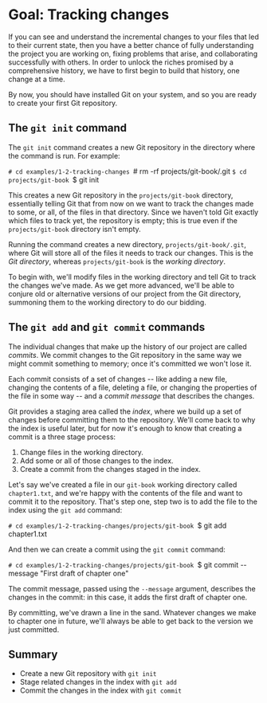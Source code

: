 # Goal: Tracking changes

If you can see and understand the incremental changes to your files that
led to their current state, then you have a better chance of fully understanding
the project you are working on, fixing problems that arise, and collaborating
successfully with others. In order to unlock the riches promised by a
comprehensive history, we have to first begin to build that history, one change
at a time.

By now, you should have installed Git on your system, and so you are ready to
create your first Git repository.

## The `git init` command

The `git init` command creates a new Git repository in the directory where the
command is run. For example:

`# cd examples/1-2-tracking-changes
`# rm -rf projects/git-book/.git
`$ cd projects/git-book
`$ git init

This creates a new Git repository in the `projects/git-book` directory,
essentially telling Git that from now on we want to track the changes made to
some, or all, of the files in that directory. Since we haven't told Git exactly
which files to track yet, the repository is empty; this is true even if the
`projects/git-book` directory isn't empty.

Running the command creates a new directory, `projects/git-book/.git`, where Git
will store all of the files it needs to track our changes. This is the <dfn>Git
directory</dfn>, whereas `projects/git-book` is the <dfn>working directory</dfn>.

To begin with, we'll modify files in the working directory and tell Git to track
the changes we've made. As we get more advanced, we'll be able to conjure old or
alternative versions of our project from the Git directory, summoning them to
the working directory to do our bidding.

## The `git add` and `git commit` commands

The individual changes that make up the history of our project are called
<dfn>commits</dfn>. We commit changes to the Git repository in the same way we might
commit something to memory; once it's committed we won't lose it.

Each commit consists of a set of changes -- like adding a new file,
changing the contents of a file, deleting a file, or changing the properties of
the file in some way -- and a <dfn>commit message</dfn> that describes the changes.

Git provides a staging area called the <dfn>index</dfn>, where we build up a set of
changes before committing them to the repository. We'll come back to why the
index is useful later, but for now it's enough to know that creating a commit is
a three stage process:

1. Change files in the working directory.
2. Add some or all of those changes to the index.
3. Create a commit from the changes staged in the index.

Let's say we've created a file in our `git-book` working directory called
`chapter1.txt`, and we're happy with the contents of the file and want to commit
it to the repository. That's step one, step two is to add the file to the index
using the `git add` command:

`# cd examples/1-2-tracking-changes/projects/git-book
`$ git add chapter1.txt

And then we can create a commit using the `git commit` command:

`# cd examples/1-2-tracking-changes/projects/git-book
`$ git commit --message "First draft of chapter one"

The commit message, passed using the `--message` argument, describes the changes
in the commit: in this case, it adds the first draft of chapter one.

By committing, we've drawn a line in the sand. Whatever changes we make to
chapter one in future, we'll always be able to get back to the version we just
committed.

## Summary

* Create a new Git repository with `git init`
* Stage related changes in the index with `git add`
* Commit the changes in the index with `git commit`
